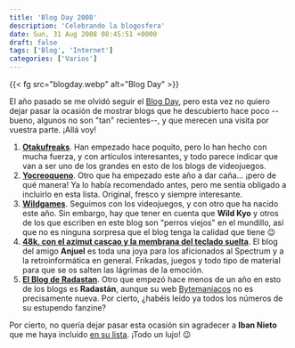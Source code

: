 ```yaml
---
title: 'Blog Day 2008'
description: 'Celebrando la blogosfera'
date: Sun, 31 Aug 2008 08:45:51 +0000
draft: false
tags: ['Blog', 'Internet']
categories: ['Varios']
---
```


{{< fg src="blogday.webp" alt="Blog Day" >}}

El año pasado se me olvidó seguir el [Blog Day](http://www.blogday.org/es.htm), pero esta vez no quiero dejar pasar la ocasión de mostrar blogs que he descubierto hace poco --bueno, algunos no son "tan" recientes--, y que merecen una visita por vuestra parte. ¡Allá voy!

1.  [**Otakufreaks**](http://www.otakufreaks.com/). Han empezado hace poquito, pero lo han hecho con mucha fuerza, y con artículos interesantes, y todo parece indicar que van a ser uno de los grandes en esto de los blogs de videojuegos.
2.  [**Yocreoqueno**](http://yocreoqueno.wordpress.com/). Otro que ha empezado este año a dar caña... ¡pero de qué manera! Ya lo había recomendado antes, pero me sentía obligado a incluirlo en esta lista. Original, fresco y siempre interesante.
3.  [**Wildgames**](http://wildgames.es/). Seguimos con los videojuegos, y con otro que ha nacido este año. Sin embargo, hay que tener en cuenta que **Wild Kyo** y otros de los que escriben en este blog son "perros viejos" en el mundillo, así que no es ninguna sorpresa que el blog tenga la calidad que tiene :wink:
4.  [**48k, con el azimut cascao y la membrana del teclado suelta**](http://48-k.blogspot.com/). El blog del amigo **Anjuel** es toda una joya para los aficionados al Spectrum y a la retroinformática en general. Frikadas, juegos y todo tipo de material para que se os salten las lágrimas de la emoción.
5.  [**El Blog de Radastan**](http://radastan.blogspot.com/). Otro que empezó hace menos de un año en esto de los blogs es **Radastán**, aunque su web [Bytemaniacos](http://www.bytemaniacos.com/) no es precisamente nueva. Por cierto, ¿habéis leído ya todos los números de su estupendo fanzine?

Por cierto, no quería dejar pasar esta ocasión sin agradecer a **Iban Nieto** que me haya incluido [en su lista](http://inieto.wordpress.com/2008/08/31/blogday-2008/). ¡Todo un lujo! :wink: